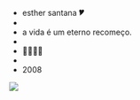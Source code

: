 - esther santana 🎔
- 
- a vida é um eterno recomeço.
- 
- 🌷🌙✨🐚
- 
- 2008

<!---
esthersantana33/esthersantana33 is a ✨ special ✨ repository because its `README.md` (this file) appears on your GitHub profile.
You can click the Preview link to take a look at your changes.
--->
![](https://media1.tenor.com/m/eNVQ1fZNV4gAAAAC/billie-eilish-billie.gif)
